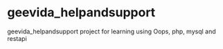 # geevida_helpandsupport
geevida_helpandsupport project for learning using Oops, php, mysql and restapi
